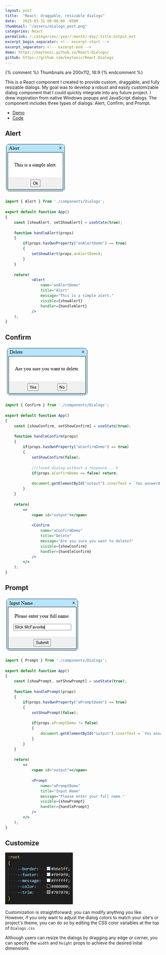 ```yaml
---
layout: post
title:  "React: draggable, resizable dialogs"
date:   2025-03-31 00:00:00 -0500
thumbnail: "/assets/dialogs_post.png"
categories: React
permalink: /:categories/:year/:month/:day/:title:output_ext
excerpt_begin_separator: <!-- excerpt-start -->
excerpt_separator: <!-- excerpt-end -->
demo: https://keytonic.github.io/React-Dialogs/
github: https://github.com/keytonic/React-Dialogs
---
```

{% comment %} 
    Thumbnails are 200x112, 16:9
{% endcomment %}
<!-- excerpt-start -->
This is a React component I created to provide custom, draggable, and fully resizable dialogs. My goal was to develop a robust and easily customizable dialog component that I could quickly integrate into any future project. I drew inspiration from native Windows popups and JavaScript dialogs. The component includes three types of dialogs: Alert, Confirm, and Prompt.<!-- excerpt-end -->

- [Demo](https://keytonic.github.io/React-Dialogs/)
- [Code](https://github.com/keytonic/React-Dialogs)



## Alert
![Alert Dialog](https://raw.githubusercontent.com/keytonic/React-Dialogs/refs/heads/main/public/alert.png)
``` jsx
import { Alert } from './components/Dialogs';

export default function App()
{
    const [showAlert, setShowAlert] = useState(true);

    function handleAlert(props)
    {
        if(props.hasOwnProperty("anAlertDemo") == true)
        {
            setShowAlert(props.anAlertDemo);
        }
    }

    return(
            <Alert 
                name="anAlertDemo"
                title="Alert"
                message="This is a simple alert." 
                visible={showAlert}
                handler={handleAlert}
            />
    );
}
```
## Confirm
![Confirm Dialog](https://raw.githubusercontent.com/keytonic/React-Dialogs/refs/heads/main/public/confirm.png)
``` jsx
import { Confirm } from './components/Dialogs';

export default function App()
{
    const [showConfirm, setShowConfirm] = useState(true);

    function handleConfirm(props)
    {
        if(props.hasOwnProperty("aConfirmDemo") == true)
        {
            setShowConfirm(false);

            //closed dialog without a responce... X
            if(props.aConfirmDemo == false) return;

            document.getElementById("output").innerText = `You answerd: ${props.aConfirmDemo}.`;
        }
    }

    return(
        <>
            <span id="output"></span>

            <Confirm 
                name="aConfirmDemo"
                title="Delete"
                message="Are you sure you want to delete?" 
                visible={showConfirm}
                handler={handleConfirm}
            />
        </>
    );
}
```
## Prompt
![Prompt Dialog](https://raw.githubusercontent.com/keytonic/React-Dialogs/refs/heads/main/public/prompt.png)
``` jsx
import { Prompt } from './components/Dialogs';

export default function App()
{
    const [showPrompt, setShowPrompt] = useState(true);

    function handlePrompt(props)
    {
        if(props.hasOwnProperty("aPromptDemo") == true)
        {
            setShowPrompt(false);
            
            if(props.aPromptDemo != false)
            {
                document.getElementById("output").innerText = `You answerd: ${props.aPromptDemo}.`;
            }
        }
    }

    return(
        <>
            <span id="output"></span>

            <Prompt
                name="aPromptDemo"
                title="Input Name"
                message="Please enter your full name." 
                visible={showPrompt}
                handler={handlePrompt}
            />
        </>
    );
}
```
## Customize
![Customize](https://raw.githubusercontent.com/keytonic/React-Dialogs/refs/heads/main/public/customize.png)

Customization is straightforward; you can modify anything you like. However, if you only want to adjust the dialog colors to match your site's or project's theme, you can do so by editing the CSS color variables at the top of <code>Dialogs.css</code>

Although users can resize the dialogs by dragging any edge or corner, you can specify the <code>width</code> and <code>height</code> props to achieve the desired inital dimensions.


